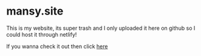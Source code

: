 # mansy.site
This is my website, its super trash and I only uploaded it here on github so I could host it through netlify!

If you wanna check it out then click [here](https://mansymation.netlify.app/)
